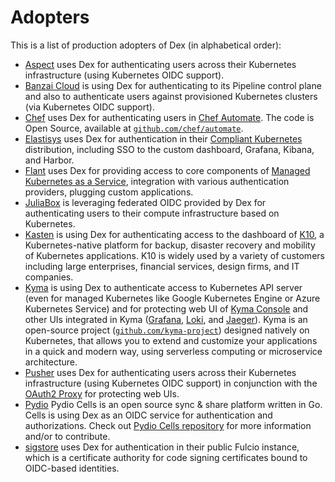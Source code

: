 # Adopters

This is a list of production adopters of Dex (in alphabetical order):

- [Aspect](https://www.aspect.com/) uses Dex for authenticating users across their Kubernetes infrastructure (using Kubernetes OIDC support).
- [Banzai Cloud](https://banzaicloud.com) is using Dex for authenticating to its Pipeline control plane and also to authenticate users against provisioned Kubernetes clusters (via Kubernetes OIDC support).
- [Chef](https://chef.io) uses Dex for authenticating users in [Chef Automate](https://automate.chef.io/). The code is Open Source, available at [`github.com/chef/automate`](https://github.com/chef/automate).
- [Elastisys](https://elastisys.com) uses Dex for authentication in their [Compliant Kubernetes](https://compliantkubernetes.io) distribution, including SSO to the custom dashboard, Grafana, Kibana, and Harbor.
- [Flant](https://flant.com) uses Dex for providing access to core components of [Managed Kubernetes as a Service](https://flant.com/services/managed-kubernetes-as-a-service), integration with various authentication providers, plugging custom applications.
- [JuliaBox](https://juliabox.com/) is leveraging federated OIDC provided by Dex for authenticating users to their compute infrastructure based on Kubernetes.
- [Kasten](https://www.kasten.io) is using Dex for authenticating access to the dashboard of [K10](https://www.kasten.io/product/), a Kubernetes-native platform for backup, disaster recovery and mobility of Kubernetes applications. K10 is widely used by a variety of customers including large enterprises, financial services, design firms, and IT companies.
- [Kyma](https://kyma-project.io) is using Dex to authenticate access to Kubernetes API server (even for managed Kubernetes like Google Kubernetes Engine or Azure Kubernetes Service) and for protecting web UI of [Kyma Console](https://github.com/kyma-project/console) and other UIs integrated in Kyma ([Grafana](https://github.com/grafana/grafana), [Loki](https://github.com/grafana/loki), and [Jaeger](https://github.com/jaegertracing/jaeger)). Kyma is an open-source project ([`github.com/kyma-project`](https://github.com/kyma-project/kyma)) designed natively on Kubernetes, that allows you to extend and customize your applications in a quick and modern way, using serverless computing or microservice architecture. 
- [Pusher](https://pusher.com) uses Dex for authenticating users across their Kubernetes infrastructure (using Kubernetes OIDC support) in conjunction with the [OAuth2 Proxy](https://github.com/pusher/oauth2_proxy) for protecting web UIs.
- [Pydio](https://pydio.com/) Pydio Cells is an open source sync & share platform written in Go. Cells is using Dex as an OIDC service for authentication and authorizations. Check out [Pydio Cells repository](https://github.com/pydio/cells) for more information and/or to contribute.
- [sigstore](https://sigstore.dev) uses Dex for authentication in their public Fulcio instance, which is a certificate authority for code signing certificates bound to OIDC-based identities.
